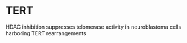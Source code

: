 # TERT
HDAC inhibition suppresses telomerase activity in neuroblastoma cells harboring TERT rearrangements
